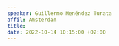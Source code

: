 ```yaml
---
speaker: Guillermo Menéndez Turata
affil: Amsterdam
title: 
date: 2022-10-14 10:15:00 +02:00
---
```


